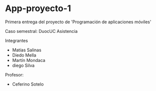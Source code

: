 # App-proyecto-1

Primera entrega del proyecto de 'Programación de aplicaciones móviles'

Caso semestral: DuocUC Asistencia

Integrantes
 - Matías Salinas
 - Diedo Mella
 - Martín Mondaca
 - diego Silva

Profesor:
 - Ceferino Sotelo
